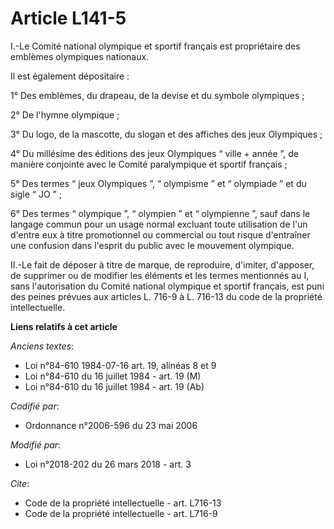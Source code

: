 # Article L141-5

I.-Le Comité national olympique et sportif français est propriétaire des emblèmes olympiques nationaux. 

Il est également dépositaire : 

1° Des emblèmes, du drapeau, de la devise et du symbole olympiques ; 

2° De l'hymne olympique ; 

3° Du logo, de la mascotte, du slogan et des affiches des jeux Olympiques ; 

4° Du millésime des éditions des jeux Olympiques “ ville + année ”, de manière conjointe avec le Comité paralympique et
sportif français ; 

5° Des termes “ jeux Olympiques ”, “ olympisme ” et “ olympiade ” et du sigle “ JO ” ; 

6° Des termes “ olympique ”, “ olympien ” et “ olympienne ”, sauf dans le langage commun pour un usage normal excluant toute
utilisation de l'un d'entre eux à titre promotionnel ou commercial ou tout risque d'entraîner une confusion dans l'esprit du
public avec le mouvement olympique. 

II.-Le fait de déposer à titre de marque, de reproduire, d'imiter, d'apposer, de supprimer ou de modifier les éléments et les
termes mentionnés au I, sans l'autorisation du Comité national olympique et sportif français, est puni des peines prévues aux
articles L. 716-9 à L. 716-13 du code de la propriété intellectuelle.

**Liens relatifs à cet article**

_Anciens textes_:

  - Loi n°84-610 1984-07-16 art. 19, alinéas 8 et 9
  - Loi n°84-610 du 16 juillet 1984 - art. 19 (M)
  - Loi n°84-610 du 16 juillet 1984 - art. 19 (Ab)

_Codifié par_:

  - Ordonnance n°2006-596 du 23 mai 2006

_Modifié par_:

  - Loi n°2018-202 du 26 mars 2018 - art. 3

_Cite_:

  - Code de la propriété intellectuelle - art. L716-13
  - Code de la propriété intellectuelle - art. L716-9
